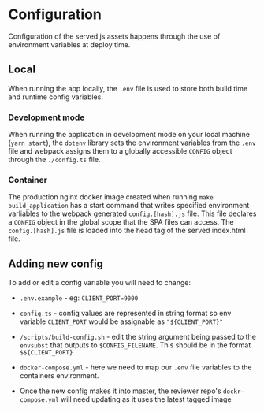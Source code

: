 # Configuration

Configuration of the served js assets happens through the use of environment variables at deploy time. 

## Local

When running the app locally, the `.env` file is used to store both build time and runtime config variables. 

### Development mode

When running the application in development mode on your local machine (`yarn start`), the `dotenv` library sets the environment variables from the `.env` file and webpack assigns them to a globally accessible `CONFIG` object through the `./config.ts` file. 

### Container

The production nginx docker image created when running `make build_application` has a start command that writes specified environment varliables to the webpack generated `config.[hash].js` file. This file declares a `CONFIG` object in the global scope that the SPA files can access. The `config.[hash].js` file is loaded into the head tag of the served index.html file.

## Adding new config

To add or edit a config variable you will need to change:

- `.env.example` - eg: `CLIENT_PORT=9000`
- `config.ts` - config values are represented in string format so env variable `CLIENT_PORT` would be assignable as `"${CLIENT_PORT}"`
- `/scripts/build-config.sh` - edit the string argument being passed to the `envsubst` that outputs to `$CONFIG_FILENAME`. This should be in the format `$${CLIENT_PORT}`
- `docker-compose.yml` - here we need to map our `.env` file variables to the containers environment. 

- Once the new config makes it into master, the reviewer repo's `dockr-compose.yml` will need updating as it uses the latest tagged image 